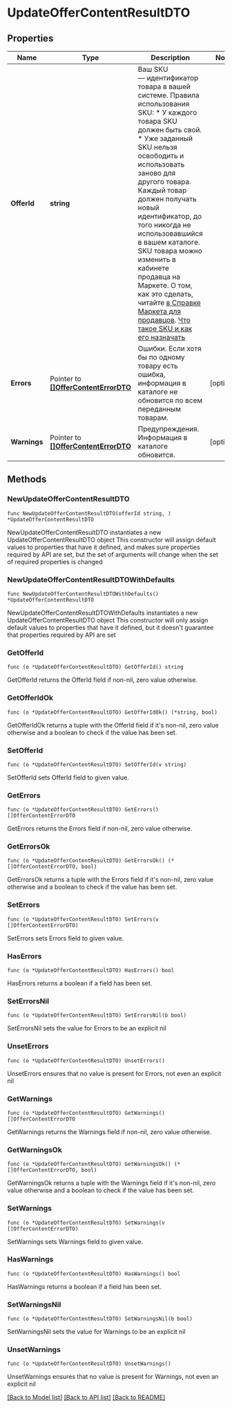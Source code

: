 # UpdateOfferContentResultDTO

## Properties

Name | Type | Description | Notes
------------ | ------------- | ------------- | -------------
**OfferId** | **string** | Ваш SKU — идентификатор товара в вашей системе.  Правила использования SKU:  * У каждого товара SKU должен быть свой.  * Уже заданный SKU нельзя освободить и использовать заново для другого товара. Каждый товар должен получать новый идентификатор, до того никогда не использовавшийся в вашем каталоге.  SKU товара можно изменить в кабинете продавца на Маркете. О том, как это сделать, читайте [в Справке Маркета для продавцов](https://yandex.ru/support2/marketplace/ru/assortment/operations/edit-sku).  [Что такое SKU и как его назначать](https://yandex.ru/support/marketplace/assortment/add/index.html#fields)  | 
**Errors** | Pointer to [**[]OfferContentErrorDTO**](OfferContentErrorDTO.md) | Ошибки.  Если хотя бы по одному товару есть ошибка, информация в каталоге не обновится по всем переданным товарам.  | [optional] 
**Warnings** | Pointer to [**[]OfferContentErrorDTO**](OfferContentErrorDTO.md) | Предупреждения.  Информация в каталоге обновится.  | [optional] 

## Methods

### NewUpdateOfferContentResultDTO

`func NewUpdateOfferContentResultDTO(offerId string, ) *UpdateOfferContentResultDTO`

NewUpdateOfferContentResultDTO instantiates a new UpdateOfferContentResultDTO object
This constructor will assign default values to properties that have it defined,
and makes sure properties required by API are set, but the set of arguments
will change when the set of required properties is changed

### NewUpdateOfferContentResultDTOWithDefaults

`func NewUpdateOfferContentResultDTOWithDefaults() *UpdateOfferContentResultDTO`

NewUpdateOfferContentResultDTOWithDefaults instantiates a new UpdateOfferContentResultDTO object
This constructor will only assign default values to properties that have it defined,
but it doesn't guarantee that properties required by API are set

### GetOfferId

`func (o *UpdateOfferContentResultDTO) GetOfferId() string`

GetOfferId returns the OfferId field if non-nil, zero value otherwise.

### GetOfferIdOk

`func (o *UpdateOfferContentResultDTO) GetOfferIdOk() (*string, bool)`

GetOfferIdOk returns a tuple with the OfferId field if it's non-nil, zero value otherwise
and a boolean to check if the value has been set.

### SetOfferId

`func (o *UpdateOfferContentResultDTO) SetOfferId(v string)`

SetOfferId sets OfferId field to given value.


### GetErrors

`func (o *UpdateOfferContentResultDTO) GetErrors() []OfferContentErrorDTO`

GetErrors returns the Errors field if non-nil, zero value otherwise.

### GetErrorsOk

`func (o *UpdateOfferContentResultDTO) GetErrorsOk() (*[]OfferContentErrorDTO, bool)`

GetErrorsOk returns a tuple with the Errors field if it's non-nil, zero value otherwise
and a boolean to check if the value has been set.

### SetErrors

`func (o *UpdateOfferContentResultDTO) SetErrors(v []OfferContentErrorDTO)`

SetErrors sets Errors field to given value.

### HasErrors

`func (o *UpdateOfferContentResultDTO) HasErrors() bool`

HasErrors returns a boolean if a field has been set.

### SetErrorsNil

`func (o *UpdateOfferContentResultDTO) SetErrorsNil(b bool)`

 SetErrorsNil sets the value for Errors to be an explicit nil

### UnsetErrors
`func (o *UpdateOfferContentResultDTO) UnsetErrors()`

UnsetErrors ensures that no value is present for Errors, not even an explicit nil
### GetWarnings

`func (o *UpdateOfferContentResultDTO) GetWarnings() []OfferContentErrorDTO`

GetWarnings returns the Warnings field if non-nil, zero value otherwise.

### GetWarningsOk

`func (o *UpdateOfferContentResultDTO) GetWarningsOk() (*[]OfferContentErrorDTO, bool)`

GetWarningsOk returns a tuple with the Warnings field if it's non-nil, zero value otherwise
and a boolean to check if the value has been set.

### SetWarnings

`func (o *UpdateOfferContentResultDTO) SetWarnings(v []OfferContentErrorDTO)`

SetWarnings sets Warnings field to given value.

### HasWarnings

`func (o *UpdateOfferContentResultDTO) HasWarnings() bool`

HasWarnings returns a boolean if a field has been set.

### SetWarningsNil

`func (o *UpdateOfferContentResultDTO) SetWarningsNil(b bool)`

 SetWarningsNil sets the value for Warnings to be an explicit nil

### UnsetWarnings
`func (o *UpdateOfferContentResultDTO) UnsetWarnings()`

UnsetWarnings ensures that no value is present for Warnings, not even an explicit nil

[[Back to Model list]](../README.md#documentation-for-models) [[Back to API list]](../README.md#documentation-for-api-endpoints) [[Back to README]](../README.md)


